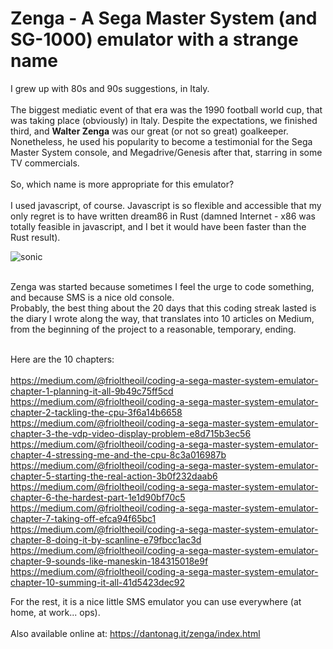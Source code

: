 
# Zenga - A Sega Master System (and SG-1000) emulator with a strange name

I grew up with 80s and 90s suggestions, in Italy.<br/><br/>
The biggest mediatic event of that era was the 1990 football world cup, that was taking place (obviously) in Italy. Despite the expectations, we finished third, and **Walter Zenga** was our great (or not so great) goalkeeper. Nonetheless, he used his popularity to become a testimonial for the Sega Master System console, and Megadrive/Genesis after that, starring in some TV commercials.<br/>
<br/>
So, which name is more appropriate for this emulator?
<br/><br/>
I used javascript, of course. Javascript is so flexible and accessible that my only regret is to have written dream86 in Rust (damned Internet - x86 was totally feasible in javascript, and I bet it would have been faster than the Rust result).
<br/>

![sonic](https://user-images.githubusercontent.com/4502137/219975397-aed50047-d139-4c95-866e-e4009396daa5.png)

<br/>
Zenga was started because sometimes I feel the urge to code something, and because SMS is a nice old console.<br/>
Probably, the best thing about the 20 days that this coding streak lasted is the diary I wrote along the way, that translates into 10 articles on Medium, from the beginning of the project to a reasonable, temporary, ending.<br/><br/>

Here are the 10 chapters:<br/><br/>
https://medium.com/@frioltheoil/coding-a-sega-master-system-emulator-chapter-1-planning-it-all-9b49c75ff5cd <br/>
https://medium.com/@frioltheoil/coding-a-sega-master-system-emulator-chapter-2-tackling-the-cpu-3f6a14b6658 <br/>
https://medium.com/@frioltheoil/coding-a-sega-master-system-emulator-chapter-3-the-vdp-video-display-problem-e8d715b3ec56 <br/>
https://medium.com/@frioltheoil/coding-a-sega-master-system-emulator-chapter-4-stressing-me-and-the-cpu-8c3a016987b <br/>
https://medium.com/@frioltheoil/coding-a-sega-master-system-emulator-chapter-5-starting-the-real-action-3b0f232daab6 <br/>
https://medium.com/@frioltheoil/coding-a-sega-master-system-emulator-chapter-6-the-hardest-part-1e1d90bf70c5 <br/>
https://medium.com/@frioltheoil/coding-a-sega-master-system-emulator-chapter-7-taking-off-efca94f65bc1 <br/>
https://medium.com/@frioltheoil/coding-a-sega-master-system-emulator-chapter-8-doing-it-by-scanline-e79fbcc1ac3d <br/>
https://medium.com/@frioltheoil/coding-a-sega-master-system-emulator-chapter-9-sounds-like-maneskin-184315018e9f <br/>
https://medium.com/@frioltheoil/coding-a-sega-master-system-emulator-chapter-10-summing-it-all-41d5423dec92 <br/>

For the rest, it is a nice little SMS emulator you can use everywhere (at home, at work... ops).
<br/><br/>
Also available online at: https://dantonag.it/zenga/index.html

